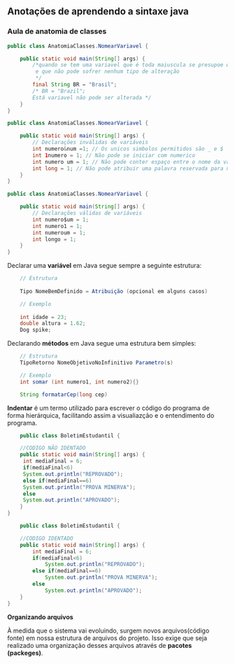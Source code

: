 ## Anotações de aprendendo a sintaxe java

### Aula de anatomia de classes

```Java
public class AnatomiaClasses.NomearVariavel {

    public static void main(String[] args) {
        /*quando se tem uma variavel que é toda maiuscula se presupoe que ela é final
         e que não pode sofrer nenhum tipo de alteração
         */
        final String BR = "Brasil";
        /* BR = "Brazil";
        Está variavel não pode ser alterada */
    }
}
```

```Java
public class AnatomiaClasses.NomearVariavel {

    public static void main(String[] args) {
        // Declarações inválidas de variáveis
        int numero&num =1; // Os unicos simbolos permitidos são _ e $
        int 1numero = 1; // Não pode se iniciar com numerico
        int numero um = 1; // Não pode conter espaço entre o nome da variavel
        int long = 1; // Não pode atribuir uma palavra reservada para nomear uma variavel
    }
}
```
```Java
public class AnatomiaClasses.NomearVariavel {

    public static void main(String[] args) {
        // Declarações válidas de variáveis
        int numero$um = 1;
        int numero1 = 1;
        int numeroum = 1;
        int longo = 1;
    }
}
```
Declarar uma **variável** em Java segue sempre a seguinte estrutura:
```Java
    // Estrutura
    
    Tipo NomeBemDefinido = Atribuição (opcional em alguns casos)

    // Exemplo
    
    int idade = 23;
    double altura = 1.62;
    Dog spike;
```

Declarando **métodos** em Java segue uma estrutura bem simples:
```Java
    // Estrutura
    TipoRetorno NomeObjetivoNoInfinitivo Parametro(s)

    // Exemplo
    int somar (int numero1, int numero2){}

    String formatarCep(long cep)
```

**Indentar** é um termo utilizado para escrever o código do 
programa de forma hierárquica, facilitando assim a
visualiazção e o entendimento do programa.

```Java
    public class BoletimEstudantil {

    //CODIGO NÃO IDENTADO
    public static void main(String[] args) {
     int mediaFinal = 6;
     if(mediaFinal<6) 
     System.out.println("REPROVADO");
     else if(mediaFinal==6)
     System.out.println("PROVA MINERVA");
     else
     System.out.println("APROVADO");
    }
}
```
```Java
    public class BoletimEstudantil {

    //CODIGO IDENTADO
    public static void main(String[] args) {
        int mediaFinal = 6;
        if(mediaFinal<6) 
            System.out.println("REPROVADO");
        else if(mediaFinal==6)
            System.out.println("PROVA MINERVA");
        else
            System.out.println("APROVADO");
    }
}
```

**Organizando arquivos**
    
À medida que o sistema vai evoluindo, surgem novos arquivos(código fonte)
em nossa estrutura de arquivos do projeto. Isso exige que seja realizado
uma organização desses arquivos através de **pacotes (packeges)**.
